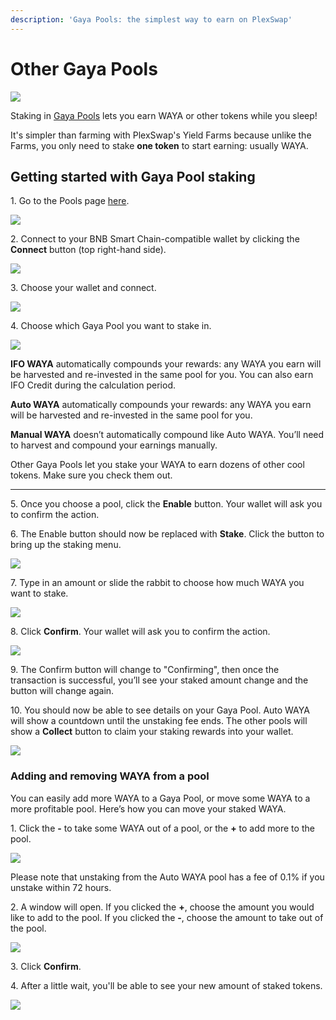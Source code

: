 ```yaml
---
description: 'Gaya Pools: the simplest way to earn on PlexSwap'
---
```


# Other Gaya Pools

![](../../../.gitbook/assets/how-to-GAYA-pool-staking-header.png)

Staking in [Gaya Pools](https://docs.plexswap.finance/products/GAYA-pool) lets you earn WAYA or other tokens while you sleep!

It's simpler than farming with PlexSwap's Yield Farms because unlike the Farms, you only need to stake **one token** to start earning: usually WAYA.

## **Getting started with Gaya Pool staking**

1\. Go to the Pools page [here](https://plexswap.finance/pools).

![](<../../../.gitbook/assets/1-how-to-stake-in-GAYA-pool (1) (1) (1) (1) (1) (2).png>)

2\. Connect to your BNB Smart Chain-compatible wallet by clicking the **Connect** button (top right-hand side).

![](<../../../.gitbook/assets/2-how-to-stake-in-GAYA-pool (1) (1) (1) (1) (1) (1).png>)



3\. Choose your wallet and connect.

![](<../../../.gitbook/assets/3-how-to-stake-in-GAYA-pool (1) (1) (1) (1) (2).png>)

4\. Choose which Gaya Pool you want to stake in.

![](<../../../.gitbook/assets/4-how-to-stake-in-GAYA-pool (1).png>)



**IFO WAYA** automatically compounds your rewards: any WAYA you earn will be harvested and re-invested in the same pool for you. You can also earn IFO Credit during the calculation period.

**Auto WAYA** automatically compounds your rewards: any WAYA you earn will be harvested and re-invested in the same pool for you.

**Manual WAYA** doesn’t automatically compound like Auto WAYA. You’ll need to harvest and compound your earnings manually.

Other Gaya Pools let you stake your WAYA to earn dozens of other cool tokens. Make sure you check them out.

***

5\. Once you choose a pool, click the **Enable** button. Your wallet will ask you to confirm the action.

6\. The Enable button should now be replaced with **Stake**. Click the button to bring up the staking menu.

![](<../../../.gitbook/assets/image (22).png>)

7\. Type in an amount or slide the rabbit to choose how much WAYA you want to stake.

![](<../../../.gitbook/assets/image (23).png>)

8\. Click **Confirm**. Your wallet will ask you to confirm the action.

![](<../../../.gitbook/assets/image (22) (1).png>)

9\. The Confirm button will change to "Confirming", then once the transaction is successful, you’ll see your staked amount change and the button will change again.

10\. You should now be able to see details on your Gaya Pool. Auto WAYA will show a countdown until the unstaking fee ends. The other pools will show a **Collect** button to claim your staking rewards into your wallet.

![](<../../../.gitbook/assets/image (59) (1).png>)

### **Adding and removing WAYA from a pool**

You can easily add more WAYA to a Gaya Pool, or move some WAYA to a more profitable pool. Here’s how you can move your staked WAYA.

1\. Click the **-** to take some WAYA out of a pool, or the **+** to add more to the pool.

![](<../../../.gitbook/assets/image (26).png>)

Please note that unstaking from the Auto WAYA pool has a fee of 0.1% if you unstake within 72 hours.

2\. A window will open. If you clicked the **+**, choose the amount you would like to add to the pool. If you clicked the **-**, choose the amount to take out of the pool.

![](<../../../.gitbook/assets/image (27).png>)

3\. Click **Confirm**.

4\. After a little wait, you'll be able to see your new amount of staked tokens.

![](<../../../.gitbook/assets/image (29).png>)
